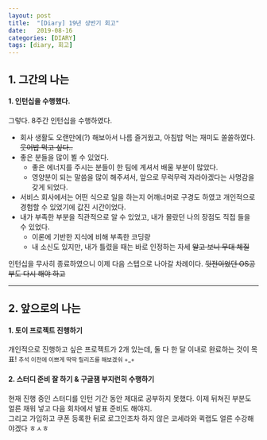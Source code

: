 ```yaml
---
layout: post
title:  "[Diary] 19년 상반기 회고"
date:   2019-08-16
categories: [DIARY]
tags: [diary, 회고]
---
```


## 1. 그간의 나는

#### 1. 인턴십을 수행했다.
그렇다. 8주간 인턴십을 수행하였다.  
- 회사 생활도 오랜만에(?) 해보아서 나름 즐거웠고, 아침밥 먹는 재미도 쏠쏠하였다. ~~웃어밥 먹고 싶다..~~
- 좋은 분들을 많이 뵐 수 있었다.
    - 좋은 에너지를 주시는 분들이 한 팀에 계셔서 배울 부분이 많았다.
    - 영양분이 되는 말씀을 많이 해주셔서, 앞으로 무럭무럭 자라야겠다는 사명감을 갖게 되었다.
- 서비스 회사에서는 어떤 식으로 일을 하는지 어깨너머로 구경도 하였고 개인적으로 경험할 수 있었기에 값진 시간이었다.  
- 내가 부족한 부분을 직관적으로 알 수 있었고, 내가 몰랐던 나의 장점도 직접 들을 수 있었다. 
    - 이론에 기반한 지식에 비해 부족한 코딩량
    - 내 소신도 있지만, 내가 틀렸을 때는 바로 인정하는 자세 ~~알고 보니 무대 체질~~

인턴십을 무사히 종료하였으니 이제 다음 스텝으로 나아갈 차례이다. ~~뒷전이었던 OS공부도 다시 해야 하고~~

---

## 2. 앞으로의 나는

#### 1. 토이 프로젝트 진행하기
개인적으로 진행하고 싶은 프로젝트가 2개 있는데, 둘 다 한 달 이내로 완료하는 것이 목표! <small>추석 이전에 이쁘게 딱딱 릴리즈를 해보겠숴 +_+</small>

#### 2. 스터디 준비 잘 하기 & 구글잼 부지런히 수행하기
현재 진행 중인 스터디를 인턴 기간 동안 제대로 공부하지 못했다. 이제 뒤쳐진 부분도 얼른 채워 넣고 다음 회차에서 발표 준비도 해야지.  
그리고 가입하고 쿠폰 등록한 뒤로 로그인조차 하지 않은 코세라와 퀵랩도 얼른 수강해야겠다 ㅎㅅㅎ
